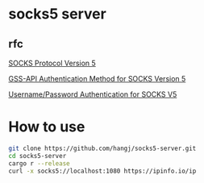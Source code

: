 # socks5 server

## rfc
[SOCKS Protocol Version 5](https://www.rfc-editor.org/rfc/rfc1928.html)  

[GSS-API Authentication Method for SOCKS Version 5](https://www.rfc-editor.org/rfc/rfc1961)  

[Username/Password Authentication for SOCKS V5](https://www.rfc-editor.org/rfc/rfc1929)  


# How to use

```sh
git clone https://github.com/hangj/socks5-server.git
cd socks5-server
cargo r --release
curl -x socks5://localhost:1080 https://ipinfo.io/ip
```

